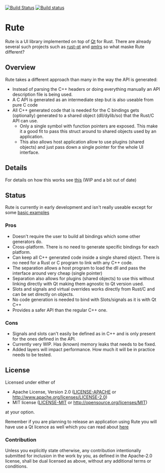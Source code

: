 [![Build Status](https://travis-ci.org/emoon/Rute.svg?branch=master)](https://travis-ci.org/emoon/Rute)
[![Build status](https://ci.appveyor.com/api/projects/status/sd72ee6sbm17b0l3/branch/master?svg=true)](https://ci.appveyor.com/project/emoon/rute/branch/master)

# Rute

Rute is a UI library implemented on top of [Qt](https://www.qt.io) for Rust. There are already several such projects such as [rust-qt](https://github.com/rust-qt) and [qmlrs](https://github.com/cyndis/qmlrs) so what maske Rute different?

## Overview

Rute takes a different approach than many in the way the API is generated:

* Instead of parsing the C++ headers or doing everything manually an API description file is being used.
* A C API is generated as an intermediate step but is also useable from pure C code
* All C++ generated code that is needed for the C bindings gets (optionally) generated to a shared object (dll/dylib/so) that the Rust/C API can use.
  * Only a single symbol with function pointers are exposed. This make it a good fit to pass this struct around to shared objects used by an application.
  * This also allows host application allow to use plugins (shared objects) and just pass down a single pointer for the whole UI interface.

## Details

For details on how this works see [this](https://github.com/emoon/Rute/blob/master/details.md) (WIP and a bit out of date)

## Status

Rute is currently in early development and isn't really useable except for some [basic examples](https://github.com/emoon/Rute/tree/master/rute/examples)

### Pros

* Doesn't require the user to build all bindings which some other generators do.
* Cross-platform. There is no need to generate specific bindings for each platform.
* Can keep all C++ generated code inside a single shared object. There is no need for a Rust or C program to link with any C++ code.
* The separation allows a host program to load the dll and pass the interface around very cheap (single pointer)
* Separation also allows for plugins (shared objects) to use this without linking directly with Qt making them agnostic to Qt version used.
* Slots and signals and virtual overrides works directly from Rust/C and can be set directly on objects.
* No code generation is needed to bind with Slots/signals as it is with Qt C++
* Provides a safer API than the regular C++ one.

### Cons

* Signals and slots can't easily be defined as in C++ and is only present for the ones defined in the API.
* Currently very WIP. Has (known) memory leaks that needs to be fixed.
* Added layers will impact performance. How much it will be in practice needs to be tested.

## License

Licensed under either of

 * Apache License, Version 2.0 ([LICENSE-APACHE](LICENSE-APACHE) or http://www.apache.org/licenses/LICENSE-2.0)
 * MIT license ([LICENSE-MIT](LICENSE-MIT) or http://opensource.org/licenses/MIT)

at your option.

Remember if you are planning to release an application using Rute you will have use a Qt licence as well which you can read about [here](https://doc.qt.io/qt-5.6/licensing.html)

### Contribution

Unless you explicitly state otherwise, any contribution intentionally submitted for inclusion in the work by you, as defined in the Apache-2.0 license, shall be dual licensed as above, without any additional terms or conditions.

